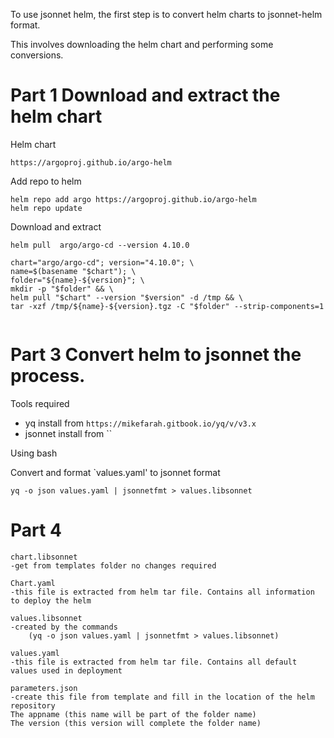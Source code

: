 To use jsonnet helm, the first step is to convert helm charts to  jsonnet-helm format.

This involves downloading the helm chart and performing some conversions. 

# Part 1 Download and extract the helm chart



Helm chart 

```
https://argoproj.github.io/argo-helm

```

Add repo to helm

```
helm repo add argo https://argoproj.github.io/argo-helm
helm repo update
```

Download and extract 

```
helm pull  argo/argo-cd --version 4.10.0

chart="argo/argo-cd"; version="4.10.0"; \
name=$(basename "$chart"); \
folder="${name}-${version}"; \
mkdir -p "$folder" && \
helm pull "$chart" --version "$version" -d /tmp && \
tar -xzf /tmp/${name}-${version}.tgz -C "$folder" --strip-components=1


```



# Part 3 Convert helm to jsonnet the process.



Tools required

- yq install from `https://mikefarah.gitbook.io/yq/v/v3.x`
- jsonnet install from ``

Using bash

Convert and format `values.yaml' to jsonnet format

```
yq -o json values.yaml | jsonnetfmt > values.libsonnet
```



# Part 4 

```
chart.libsonnet 
-get from templates folder no changes required

Chart.yaml 
-this file is extracted from helm tar file. Contains all information to deploy the helm

values.libsonnet 
-created by the commands
	(yq -o json values.yaml | jsonnetfmt > values.libsonnet)

values.yaml 
-this file is extracted from helm tar file. Contains all default values used in deployment

parameters.json 
-create this file from template and fill in the location of the helm repository
The appname (this name will be part of the folder name)
The version (this version will complete the folder name)
```

